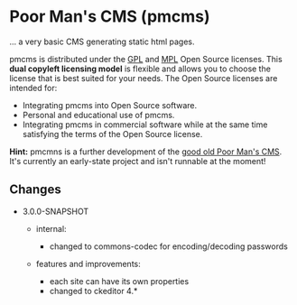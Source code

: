 # Poor Man's CMS (pmcms)

... a very basic CMS generating static html pages.

pmcms is distributed under the [GPL](http://www.gnu.org/licenses/gpl.html) and [MPL](http://www.mozilla.org/MPL/MPL-1.1.html) Open Source licenses. This **dual copyleft licensing model** is flexible and allows you to choose the license that is best suited for your needs. The Open Source licenses are intended for:

* Integrating pmcms into Open Source software.
* Personal and educational use of pmcms.
* Integrating pmcms in commercial software while at the same time satisfying the terms of the Open Source license.

**Hint:** pmcmns is a further development of the [good old Poor Man's CMS](http://poormans.sourceforge.net/). It's currently an
early-state project and isn't runnable at the moment!

## Changes 

* 3.0.0-SNAPSHOT
  * internal:
    * changed to commons-codec for encoding/decoding passwords

  * features and improvements:
    * each site can have its own properties
    * changed to ckeditor 4.*